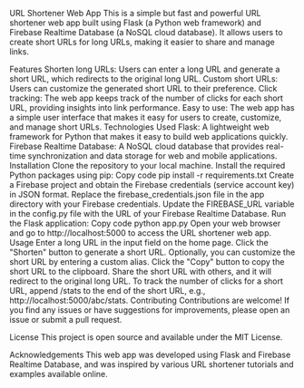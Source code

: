 URL Shortener Web App
This is a simple but fast and powerful URL shortener web app built using Flask (a Python web framework) and Firebase Realtime Database (a NoSQL cloud database). It allows users to create short URLs for long URLs, making it easier to share and manage links.

Features
Shorten long URLs: Users can enter a long URL and generate a short URL, which redirects to the original long URL.
Custom short URLs: Users can customize the generated short URL to their preference.
Click tracking: The web app keeps track of the number of clicks for each short URL, providing insights into link performance.
Easy to use: The web app has a simple user interface that makes it easy for users to create, customize, and manage short URLs.
Technologies Used
Flask: A lightweight web framework for Python that makes it easy to build web applications quickly.
Firebase Realtime Database: A NoSQL cloud database that provides real-time synchronization and data storage for web and mobile applications.
Installation
Clone the repository to your local machine.
Install the required Python packages using pip:
Copy code
pip install -r requirements.txt
Create a Firebase project and obtain the Firebase credentials (service account key) in JSON format.
Replace the firebase_credentials.json file in the app directory with your Firebase credentials.
Update the FIREBASE_URL variable in the config.py file with the URL of your Firebase Realtime Database.
Run the Flask application:
Copy code
python app.py
Open your web browser and go to http://localhost:5000 to access the URL shortener web app.
Usage
Enter a long URL in the input field on the home page.
Click the "Shorten" button to generate a short URL.
Optionally, you can customize the short URL by entering a custom alias.
Click the "Copy" button to copy the short URL to the clipboard.
Share the short URL with others, and it will redirect to the original long URL.
To track the number of clicks for a short URL, append /stats to the end of the short URL, e.g., http://localhost:5000/abc/stats.
Contributing
Contributions are welcome! If you find any issues or have suggestions for improvements, please open an issue or submit a pull request.

License
This project is open source and available under the MIT License.

Acknowledgements
This web app was developed using Flask and Firebase Realtime Database, and was inspired by various URL shortener tutorials and examples available online.
